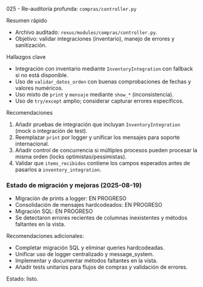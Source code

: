 025 - Re-auditoría profunda: `compras/controller.py`

Resumen rápido
- Archivo auditado: `rexus/modules/compras/controller.py`.
- Objetivo: validar integraciones (inventario), manejo de errores y sanitización.

Hallazgos clave
- Integración con inventario mediante `InventoryIntegration` con fallback si no está disponible.
- Uso de `validar_datos_orden` con buenas comprobaciones de fechas y valores numéricos.
- Uso mixto de `print` y `mensaje` mediante `show_*` (inconsistencia).
- Uso de `try/except` amplio; considerar capturar errores específicos.

Recomendaciones
1. Añadir pruebas de integración que incluyan `InventoryIntegration` (mock o integración de test).
2. Reemplazar `print` por logger y unificar los mensajes para soporte internacional.
3. Añadir control de concurrencia si múltiples procesos pueden procesar la misma orden (locks optimistas/pessimistas).
4. Validar que `items_recibidos` contiene los campos esperados antes de pasarlos a `inventory_integration`.

### Estado de migración y mejoras (2025-08-19)
- Migración de prints a logger: EN PROGRESO
- Consolidación de mensajes hardcodeados: EN PROGRESO
- Migración SQL: EN PROGRESO
- Se detectaron errores recientes de columnas inexistentes y métodos faltantes en la vista.

Recomendaciones adicionales:
- Completar migración SQL y eliminar queries hardcodeadas.
- Unificar uso de logger centralizado y message_system.
- Implementar y documentar métodos faltantes en la vista.
- Añadir tests unitarios para flujos de compras y validación de errores.

Estado: listo.

